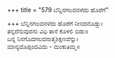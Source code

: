 +++
title = "579 ಬೆನ್ನಿನಗಲವನಳೆದು ಹೊರೆಗೆ"

+++
ಬೆನ್ನಿನಗಲವನಳೆದು ಹೊರೆಗೆ ನೀನದನೊಡ್ಡು।  
ತನ್ನದೆನುವುದನು ವಿಧಿ ತಾನೆ ಕೊಳಲಿ ಬಿಡು॥  
ಬನ್ನ ನಿನಗೊದಗಲದನಾತ್ಮಶಿಕ್ಷಣವೆನ್ನು।  
ಮಾನ್ಯದೊಪ್ಪಂದವಿದು - ಮಂಕುತಿಮ್ಮ॥  
